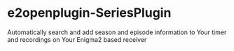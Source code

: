 # e2openplugin-SeriesPlugin
Automatically search and add season and episode information to Your timer and recordings on Your Enigma2 based receiver
